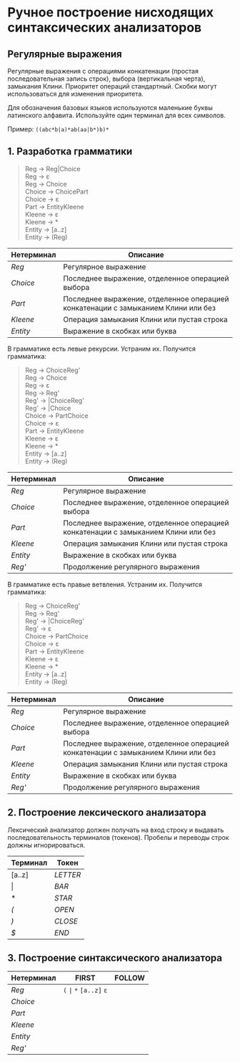 # Ручное построение нисходящих синтаксических анализаторов

## Регулярные выражения

Регулярные выражения с операциями конкатенации (простая последовательная
запись строк), выбора (вертикальная черта), замыкания
Клини. Приоритет операций стандартный. Скобки могут использоваться
для изменения приоритета.

Для обозначения базовых языков используются маленькие буквы латинского
алфавита. Используйте один терминал для всех символов.

Пример: `((abc*b|a)*ab(aa|b*)b)*`

## 1. Разработка грамматики

> Reg -> Reg|Choice  
> Reg -> ε  
> Reg -> Choice  
> Choice -> ChoicePart  
> Choice -> ε  
> Part -> EntityKleene  
> Kleene -> ε  
> Kleene -> *  
> Entity -> [a..z]  
> Entity -> (Reg)  

Нетерминал | Описание
--- | ---
*Reg* | Регулярное выражение 
*Choice* | Последнее выражение, отделенное операцией выбора
*Part* | Последнее выражение, отделенное операцией конкатенации c замыканием Клини или без
*Kleene* | Операция замыкания Клини или пустая строка
*Entity* | Выражение в скобках или буква

В грамматике есть левые рекурсии. Устраним их. Получится грамматика:

> Reg -> ChoiceReg'  
> Reg -> Choice  
> Reg -> ε  
> Reg -> Reg'  
> Reg' -> |ChoiceReg'  
> Reg' -> |Choice  
> Choice -> PartChoice  
> Choice -> ε   
> Part -> EntityKleene  
> Kleene -> ε  
> Kleene -> *  
> Entity -> [a..z]  
> Entity -> (Reg)  

Нетерминал | Описание
--- | ---
*Reg* | Регулярное выражение 
*Choice* | Последнее выражение, отделенное операцией выбора
*Part* | Последнее выражение, отделенное операцией конкатенации c замыканием Клини или без
*Kleene* | Операция замыкания Клини или пустая строка
*Entity* | Выражение в скобках или буква
*Reg'* | Продолжение регулярного выражения 

В грамматике есть правые ветвления. Устраним их. Получится грамматика:

> Reg -> ChoiceReg'  
> Reg -> Reg'  
> Reg' -> |ChoiceReg'  
> Reg' -> ε  
> Choice -> PartChoice  
> Choice -> ε   
> Part -> EntityKleene  
> Kleene -> ε  
> Kleene -> *  
> Entity -> [a..z]  
> Entity -> (Reg) 

Нетерминал | Описание
--- | ---
*Reg* | Регулярное выражение 
*Choice* | Последнее выражение, отделенное операцией выбора
*Part* | Последнее выражение, отделенное операцией конкатенации c замыканием Клини или без
*Kleene* | Операция замыкания Клини или пустая строка
*Entity* | Выражение в скобках или буква
*Reg'* | Продолжение регулярного выражения 

## 2. Построение лексического анализатора

Лексический анализатор должен получать на вход строку и выдавать
последовательность терминалов (токенов). Пробелы и переводы строк
должны игнорироваться.

Терминал | Токен
--- | ---
[a..z] | *LETTER*
&#124; | *BAR*
\* | *STAR*
*(* | *OPEN*
*)* | *CLOSE*
*$* | *END*

## 3. Построение синтаксического анализатора

| Нетерминал | FIRST             | FOLLOW              |
| ---------- |------------------ | ------------------- |
| *Reg*        | `(` `\|` `*` `[a..z]` `ε`  |              |
| *Choice*        |       |         |
| *Part*        |   |    |
| *Kleene*        |            |   |
| *Entity*        |   |  |
| *Reg'*        |    |  |